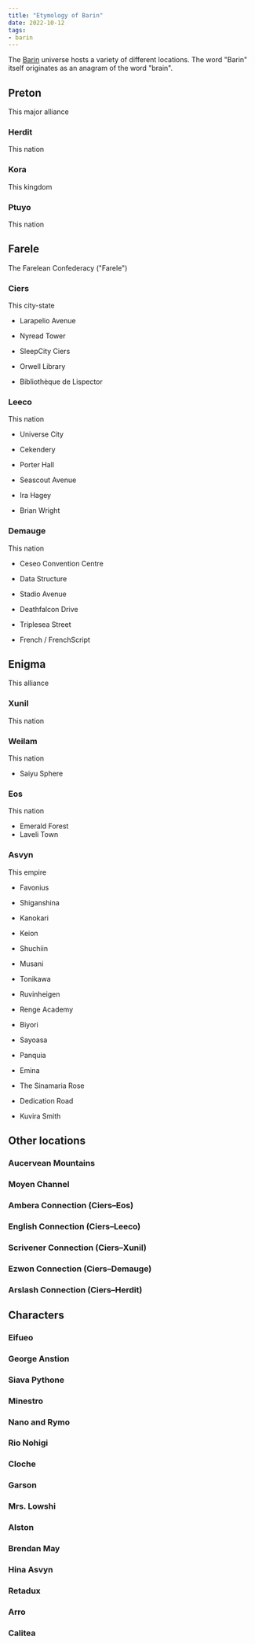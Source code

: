```yaml
---
title: "Etymology of Barin"
date: 2022-10-12
tags:
- barin
---
```


The [Barin](/tags/stories/barin) universe hosts a variety of different locations. The word "Barin" itself originates as an anagram of the word "brain".

## Preton

This major alliance

### Herdit

This nation

### Kora

This kingdom

### Ptuyo

This nation

## Farele

The Farelean Confederacy ("Farele")

### Ciers

This city-state

- Larapelio Avenue



- Nyread Tower
- SleepCity Ciers
- Orwell Library
- Bibliothèque de Lispector

### Leeco

This nation

- Universe City
- Cekendery



- Porter Hall
- Seascout Avenue



- Ira Hagey
- Brian Wright

### Demauge

This nation

- Ceseo Convention Centre
- Data Structure
- Stadio Avenue
- Deathfalcon Drive
- Triplesea Street



- French / FrenchScript

## Enigma

This alliance

### Xunil

This nation

### Weilam

This nation

- Saiyu Sphere

### Eos

This nation

- Emerald Forest
- Laveli Town

### Asvyn

This empire

- Favonius
- Shiganshina
- Kanokari
- Keion
- Shuchiin
- Musani
- Tonikawa
- Ruvinheigen
- Renge Academy
- Biyori
- Sayoasa
- Panquia
- Emina



- The Sinamaria Rose
- Dedication Road



- Kuvira Smith

## Other locations

### Aucervean Mountains

### Moyen Channel

### Ambera Connection (Ciers–Eos)

### English Connection (Ciers–Leeco)

### Scrivener Connection (Ciers–Xunil)

### Ezwon Connection (Ciers–Demauge)

### Arslash Connection (Ciers–Herdit)

## Characters

### Eifueo

### George Anstion

### Siava Pythone

### Minestro

### Nano and Rymo

### Rio Nohigi

### Cloche

### Garson

### Mrs. Lowshi

### Alston

### Brendan May

### Hina Asvyn

### Retadux

### Arro

### Calitea

